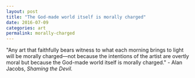 ```yaml
---
layout: post
title: "The God-made world itself is morally charged"
date: 2016-07-09
categories: art
permalink: morally-charged
---
```


"Any art that faithfully bears witness to what each morning brings to light will be morally charged—not because the intentions of the artist are overtly moral but because the God-made world itself is morally charged." - Alan Jacobs, *Shaming the Devil.*
